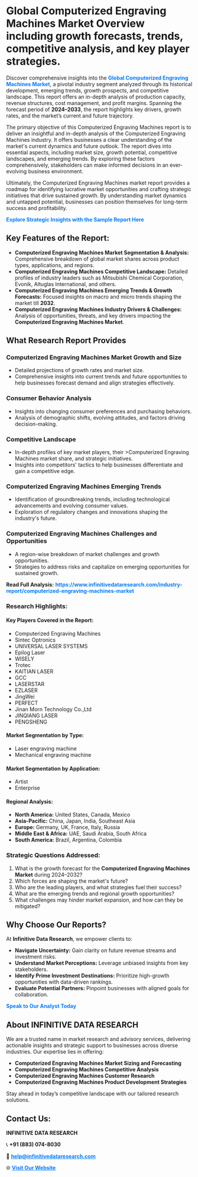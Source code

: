 <h1>Global Computerized Engraving Machines Market Overview including growth forecasts, trends, competitive analysis, and key player strategies.</h1>
<p>
Discover comprehensive insights into the 
<a href="https://www.infinitivedataresearch.com/industry-report/computerized-engraving-machines-market" rel="dofollow" style="color: #007BFF; text-decoration: none;"><strong>Global Computerized Engraving Machines Market</strong></a>, a pivotal industry segment analyzed through its historical development, emerging trends, growth prospects, and competitive landscape. This report offers an in-depth analysis of production capacity, revenue structures, cost management, and profit margins. Spanning the forecast period of <strong>2024–2033</strong>, the report highlights key drivers, growth rates, and the market’s current and future trajectory.
</p>
<p>
The primary objective of this Computerized Engraving Machines report is to deliver an insightful and in-depth analysis of the Computerized Engraving Machines industry. It offers businesses a clear understanding of the market's current dynamics and future outlook. The report dives into essential aspects, including market size, growth potential, competitive landscapes, and emerging trends. By exploring these factors comprehensively, stakeholders can make informed decisions in an ever-evolving business environment.
</p>
<p>
Ultimately, the Computerized Engraving Machines market report provides a roadmap for identifying lucrative market opportunities and crafting strategic initiatives that drive sustained growth. By understanding market dynamics and untapped potential, businesses can position themselves for long-term success and profitability.
</p>
<p>
<a href="https://www.infinitivedataresearch.com/request-sample/reportId=106127" style="color: #007BFF; text-decoration: none;"><strong>Explore Strategic Insights with the Sample Report Here</strong></a>
</p>

<h2>Key Features of the Report:</h2>
<ul>
<li><strong>Computerized Engraving Machines Market Segmentation & Analysis:</strong> Comprehensive breakdown of global market shares across product types, applications, and regions.</li>
<li><strong>Computerized Engraving Machines Competitive Landscape:</strong> Detailed profiles of industry leaders such as Mitsubishi Chemical Corporation, Evonik, Altuglas International, and others.</li>
<li><strong>Computerized Engraving Machines Emerging Trends & Growth Forecasts:</strong> Focused insights on macro and micro trends shaping the market till <strong>2032</strong>.</li>
<li><strong>Computerized Engraving Machines Industry Drivers & Challenges:</strong> Analysis of opportunities, threats, and key drivers impacting the <strong>Computerized Engraving Machines Market</strong>.</li>
</ul>

<h2>What Research Report Provides</h2>
<h3>Computerized Engraving Machines Market Growth and Size</h3>
<ul>
<li>Detailed projections of growth rates and market size.</li>
<li>Comprehensive insights into current trends and future opportunities to help businesses forecast demand and align strategies effectively.</li>
</ul>

<h3>Consumer Behavior Analysis</h3>
<ul>
<li>Insights into changing consumer preferences and purchasing behaviors.</li>
<li>Analysis of demographic shifts, evolving attitudes, and factors driving decision-making.</li>
</ul>

<h3>Competitive Landscape</h3>
<ul>
<li>In-depth profiles of key market players, their >Computerized Engraving Machines market share, and strategic initiatives.</li>
<li>Insights into competitors' tactics to help businesses differentiate and gain a competitive edge.</li>
</ul>

<h3>Computerized Engraving Machines Emerging Trends</h3>
<ul>
<li>Identification of groundbreaking trends, including technological advancements and evolving consumer values.</li>
<li>Exploration of regulatory changes and innovations shaping the industry's future.</li>
</ul>

<h3>Computerized Engraving Machines Challenges and Opportunities</h3>
<ul>
<li>A region-wise breakdown of market challenges and growth opportunities.</li>
<li>Strategies to address risks and capitalize on emerging opportunities for sustained growth.</li>
</ul>
<p><strong>Read Full Analysis:</strong> <a href="https://www.infinitivedataresearch.com/industry-report/computerized-engraving-machines-market" rel="dofollow" style="color: #007BFF; text-decoration: none;"><strong>https://www.infinitivedataresearch.com/industry-report/computerized-engraving-machines-market</strong></a></p>
<h3>Research Highlights:</h3>
<h4>Key Players Covered in the Report:</h4>
<ul><li>Computerized Engraving Machines</li><li>Sintec Optronics</li><li>UNIVERSAL LASER SYSTEMS</li><li>Epilog Laser</li><li>WISELY</li><li>Trotec</li><li>KAITIAN LASER</li><li>GCC</li><li>LASERSTAR</li><li>EZLASER</li><li>JingWei</li><li>PERFECT</li><li>Jinan Morn Technology Co.,Ltd</li><li>JINQIANG LASER</li><li>PENGSHENG</li></ul>
<h4>Market Segmentation by Type:</h4>
<ul><li>Laser engraving machine</li><li>Mechanical engraving machine</li></ul>
<h4>Market Segmentation by Application:</h4>
<ul><li>Artist</li><li>Enterprise</li></ul>

<h4>Regional Analysis:</h4>
<ul>
<li><strong>North America:</strong> United States, Canada, Mexico</li>
<li><strong>Asia-Pacific:</strong> China, Japan, India, Southeast Asia</li>
<li><strong>Europe:</strong> Germany, UK, France, Italy, Russia</li>
<li><strong>Middle East & Africa:</strong> UAE, Saudi Arabia, South Africa</li>
<li><strong>South America:</strong> Brazil, Argentina, Colombia</li>
</ul>

<h3>Strategic Questions Addressed:</h3>
<ol>
<li>What is the growth forecast for the <strong>Computerized Engraving Machines Market</strong> during 2024–2032?</li>
<li>Which forces are shaping the market's future?</li>
<li>Who are the leading players, and what strategies fuel their success?</li>
<li>What are the emerging trends and regional growth opportunities?</li>
<li>What challenges may hinder market expansion, and how can they be mitigated?</li>
</ol>

<h2>Why Choose Our Reports?</h2>
<p>At <strong>Infinitive Data Research</strong>, we empower clients to:</p>
<ul>
<li><strong>Navigate Uncertainty:</strong> Gain clarity on future revenue streams and investment risks.</li>
<li><strong>Understand Market Perceptions:</strong> Leverage unbiased insights from key stakeholders.</li>
<li><strong>Identify Prime Investment Destinations:</strong> Prioritize high-growth opportunities with data-driven rankings.</li>
<li><strong>Evaluate Potential Partners:</strong> Pinpoint businesses with aligned goals for collaboration.</li>
</ul>
<p><a href="https://www.infinitivedataresearch.com/industry-report/computerized-engraving-machines-market" rel="dofollow" style="color: #007BFF; text-decoration: none;"><strong>Speak to Our Analyst Today</strong></a></p>

<h2>About INFINITIVE DATA RESEARCH</h2>
<p>We are a trusted name in market research and advisory services, delivering actionable insights and strategic support to businesses across diverse industries. Our expertise lies in offering:</p>
<ul>
<li><strong>Computerized Engraving Machines Market Sizing and Forecasting</strong></li>
<li><strong>Computerized Engraving Machines Competitive Analysis</strong></li>
<li><strong>Computerized Engraving Machines Customer Research</strong></li>
<li><strong>Computerized Engraving Machines Product Development Strategies</strong></li>
</ul>
<p>Stay ahead in today’s competitive landscape with our tailored research solutions.</p>

<h2>Contact Us:</h2>
<p><strong>INFINITIVE DATA RESEARCH</strong></p>
<p>📞 <strong>+91 (883) 074-8030</strong></p>
<p>📧 <strong><a href="mailto:help@infinitivedataresearch.com" style="color: #007BFF;">help@infinitivedataresearch.com</a></strong></p>
<p>🌐 <strong><a href="https://www.infinitivedataresearch.com" rel="dofollow" style="color: #007BFF;">Visit Our Website</a></strong></p>